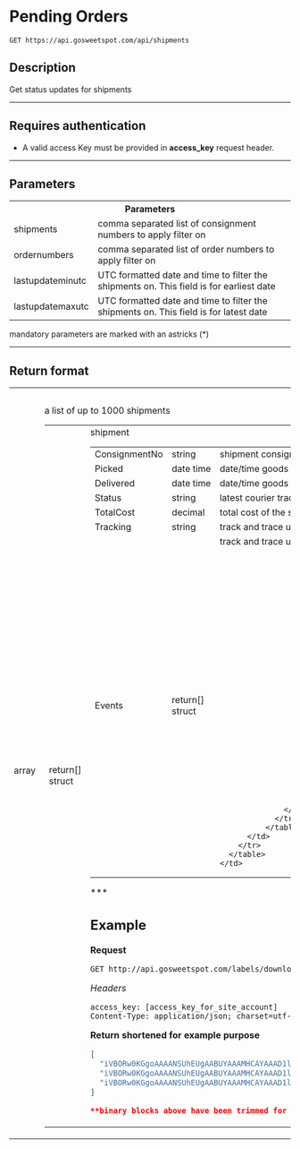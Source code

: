 # Pending Orders

    GET https://api.gosweetspot.com/api/shipments

## Description
Get status updates for shipments

***

## Requires authentication
* A valid access Key must be provided in **access_key** request header.

***

## Parameters
<table>
  <tr>
    <th colspan="2">Parameters</th>
  </tr>
  <tr>
    <td>shipments</td>
    <td>comma separated list of consignment numbers to apply filter on</td>
  </tr>
  <tr>
    <td>ordernumbers</td>
    <td>comma separated list of order numbers to apply filter on</td>
  </tr>
  <tr>
    <td>lastupdateminutc</td>
    <td>UTC formatted date and time to filter the shipments on. This field is for earliest date</td>
  </tr>
  <tr>
    <td>lastupdatemaxutc</td>
    <td>UTC formatted date and time to filter the shipments on. This field is for latest date</td>
  </tr>
</table>
mandatory parameters are marked with an astricks (*)


***

## Return format
<table>
  <tr>
    <th colspan="2">Return Value</th>
  </tr>
  <tr>
    <td>array</td>
    <td>a list of up to 1000 shipments
      <table>
        <tr>
          <td>return[] <br />struct</td>
          <td>shipment
              <table>
                <tr>
                  <td>ConsignmentNo</td>
                  <td>string</td>
                  <td>shipment consignment number</td>
                </tr>
                <tr>
                  <td>Picked</td>
                  <td>date time</td>
                  <td>date/time goods picked by courier. Time local to pickup origin</td>
                </tr>
                <tr>
                  <td>Delivered</td>
                  <td>date time</td>
                  <td>date/time goods delivered to receiver. Time local to delivery address</td>
                </tr>
                <tr>
                  <td>Status</td>
                  <td>string</td>
                  <td>latest courier tracking status of the shipment</td>
                </tr>
                <tr>
                  <td>TotalCost</td>
                  <td>decimal</td>
                  <td>total cost of the shipment excluding taxes where applicable</td>
                </tr>
                <tr>
                  <td>Tracking</td>
                  <td>string</td>
                  <td>track and trace url for live tracking of the order</td>
                </tr>
                <tr>
                  <td>Events</td>
                  <td>return[] <br />struct</td>
                  <td>track and trace url for live tracking of the order

                        <table>
                          <tr>
                            <td>Part</td>
                            <td>shipment part number</td>
                          </tr>
                          <tr>
                            <td>Code</td>
                            <td>event milestone code.
                              * CR - Created
                              * PUP - Picked up from sender
                              * UPD - Courier status update provided
                              * EXP - delivery exception, or service update
                            </td>
                          </tr>
                          <tr>
                            <td>Description</td>
                            <td>Event description</td>
                          </tr>
                          <tr>
                            <td>eventDt</td>
                            <td>date/time of event/activity local to location of event</td>
                          </tr>
                          <tr>
                            <td>Location</td>
                            <td>Area/locality of where the event occurred</td>
                          </tr>
                        </table>

                  </td>
                </tr>
              </table>
          </td>
        </tr>
      </table>
    </td>
  </tr>
</table>
***

## Example
**Request**

    GET http://api.gosweetspot.com/labels/download?format=label_png&connote=ABA0010054

*Headers*

    access_key: [access_key_for_site_account]
    Content-Type: application/json; charset=utf-8


**Return** __shortened for example purpose__
``` json
[
  "iVBORw0KGgoAAAANSUhEUgAABUYAAAMHCAYAAAD1lY2SAAAAAXNSR0IArs4c6QAAAARnQU1BAACxjwv8YQUAAAAJcEhZcwAADsMAAA7DAcdvqGQAAP+lSURBVHhe7P0JtGX3ld\/3UbKk7pYlmW4pDiUPk",
  "iVBORw0KGgoAAAANSUhEUgAABUYAAAMHCAYAAAD1lY2SAAAAAXNSR0IArs4c6QAAAARnQU1BAACxjwv8YQUAAAAJcEhZcwAADsMAAA7DAcdvqGQAAP+lSURBVHhe7P0JtGXXnd\/3UbKk7pYlmW4pDiUPk",
  "iVBORw0KGgoAAAANSUhEUgAABUYAAAMHCAYAAAD1lY2SAAAAAXNSR0IArs4c6QAAAARnQU1BAACxjwv8YQUAAAAJcEhZcwAADsMAAA7DAcdvqGQAAP+lSURBVHhe7P0J9GXXld\/3UbKk7pYlmW4pDiUPk"
]

**binary blocks above have been trimmed for presentation.**

```
